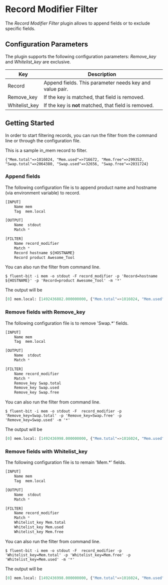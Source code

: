 # Record Modifier Filter

The _Record Modifier Filter_ plugin allows to append fields or to exclude specific fields.

## Configuration Parameters

The plugin supports the following configuration parameters:
_Remove_key_ and _Whitelist_key_ are exclusive.

| Key           | Description       |
| --------------|-------------------|
| Record        | Append fields. This parameter needs key and value pair.|
| Remove_key    | If the key is matched, that field is removed. |
| Whitelist_key | If the key is __not__ matched, that field is removed. |


## Getting Started

In order to start filtering records, you can run the filter from the command line or through the configuration file.

This is a sample in_mem record to filter.
```
{"Mem.total"=>1016024, "Mem.used"=>716672, "Mem.free"=>299352, "Swap.total"=>2064380, "Swap.used"=>32656, "Swap.free"=>2031724}
```

### Append fields

The following configuration file is to append product name and hostname (via environment variable) to record.

```python
[INPUT]
    Name mem
    Tag  mem.local

[OUTPUT]
    Name  stdout
    Match *

[FILTER]
    Name record_modifier
    Match *
    Record hostname ${HOSTNAME}
    Record product Awesome_Tool
```

You can also run the filter from command line.

```
$ fluent-bit -i mem -o stdout -F record_modifier -p 'Record=hostname ${HOSTNAME}' -p 'Record=product Awesome_Tool' -m '*'
```

The output will be

```python
[0] mem.local: [1492436882.000000000, {"Mem.total"=>1016024, "Mem.used"=>716672, "Mem.free"=>299352, "Swap.total"=>2064380, "Swap.used"=>32656, "Swap.free"=>2031724, "hostname"=>"localhost.localdomain", "product"=>"Awesome_Tool"}]
```

### Remove fields with Remove_key

The following configuration file is to remove 'Swap.*' fields.

```python
[INPUT]
    Name mem
    Tag  mem.local

[OUTPUT]
    Name  stdout
    Match *

[FILTER]
    Name record_modifier
    Match *
    Remove_key Swap.total
    Remove_key Swap.used
    Remove_key Swap.free
```

You can also run the filter from command line.

```
$ fluent-bit -i mem -o stdout -F  record_modifier -p 'Remove_key=Swap.total' -p 'Remove_key=Swap.free' -p 'Remove_key=Swap.used' -m '*'
```

The output will be

```python
[0] mem.local: [1492436998.000000000, {"Mem.total"=>1016024, "Mem.used"=>716672, "Mem.free"=>295332}]
```

### Remove fields with Whitelist_key

The following configuration file is to remain 'Mem.*' fields.

```python
[INPUT]
    Name mem
    Tag  mem.local

[OUTPUT]
    Name  stdout
    Match *

[FILTER]
    Name record_modifier
    Match *
    Whitelist_key Mem.total
    Whitelist_key Mem.used
    Whitelist_key Mem.free
```

You can also run the filter from command line.

```
$ fluent-bit -i mem -o stdout -F  record_modifier -p 'Whitelist_key=Mem.total' -p 'Whitelist_key=Mem.free' -p 'Whitelist_key=Mem.used' -m '*'
```
The output will be

```python
[0] mem.local: [1492436998.000000000, {"Mem.total"=>1016024, "Mem.used"=>716672, "Mem.free"=>295332}]
```